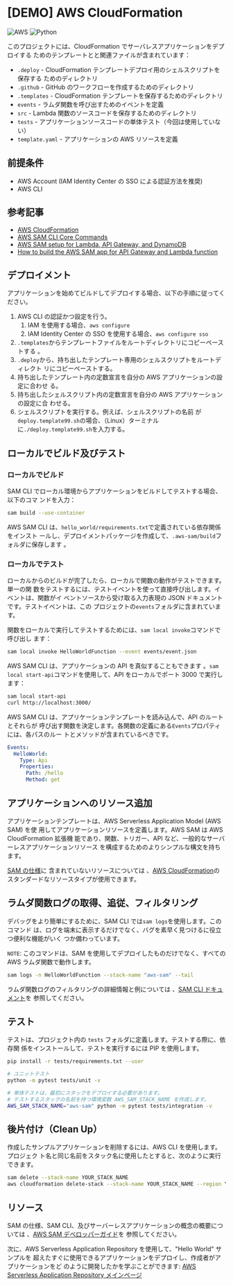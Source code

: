 # [DEMO] AWS CloudFormation

![AWS](https://img.shields.io/badge/AWS-%23FF9900.svg?style=for-the-badge&logo=amazon-aws&logoColor=white)
![Python](https://img.shields.io/badge/python-3670A0?style=for-the-badge&logo=python&logoColor=ffdd54)

このプロジェクトには、CloudFormation でサーバレスアプリケーションをデプロイする
ためのテンプレートとと関連ファイルが含まれています：

- `.deploy` - CloudFormation テンプレートデプロイ用のシェルスクリプトを保存する
  ためのディレクトリ
- `.github` - GitHub のワークフローを作成するためのディレクトリ
- `.templates` - CloudFormation テンプレートを保存するためのディレクトリ
- `events` - ラムダ関数を呼び出すためのイベントを定義
- `src` - Lambda 関数のソースコードを保存するためのディレクトリ
- `tests` - アプリケーションソースコードの単体テスト（今回は使用していない）
- `template.yaml` - アプリケーションの AWS リソースを定義

## 前提条件

- AWS Account (IAM Identity Center の SSO による認証方法を推奨)
- AWS CLI

## 参考記事

- [AWS CloudFormation](https://docs.aws.amazon.com/AWSCloudFormation/latest/UserGuide/Welcome.html)
- [AWS SAM CLI Core Commands](https://docs.aws.amazon.com/serverless-application-model/latest/developerguide/using-sam-cli-corecommands.html)
- [AWS SAM setup for Lambda, API Gateway, and DynamoDB](https://medium.com/@dwight.lindquist/aws-sam-setup-for-lambda-api-gateway-and-dynamodb-542c46f1ff76)
- [How to build the AWS SAM app for API Gateway and Lambda function](https://medium.com/@vjraghavanv/how-to-build-the-aws-sam-app-for-api-gateway-and-lambda-function-25e434ece3b1)

## デプロイメント

アプリケーションを始めてビルドしてデプロイする場合、以下の手順に従ってください。

1. AWS CLI の認証かつ設定を行う。
   1. IAM を使用する場合、`aws configure`
   2. IAM Identity Center の SSO を使用する場合、`aws configure sso`
2. `.templates`からテンプレートファイルをルートディレクトリにコピーペーストする
   。
3. `.deploy`から、持ち出したテンプレート専用のシェルスクリプトをルートディレクト
   リにコピーペーストする。
4. 持ち出したテンプレート内の定数宣言を自分の AWS アプリケーションの設定に合わせ
   る。
5. 持ち出したシェルスクリプト内の定数宣言を自分の AWS アプリケーションの設定に合
   わせる。
6. シェルスクリプトを実行する。例えば、シェルスクリプトの名前
   が`deploy.template99.sh`の場合、（Linux）ターミナル
   に`./deploy.template99.sh`を入力する。

## ローカルでビルド及びテスト

### ローカルでビルド

SAM CLI でローカル環境からアプリケーションをビルドしてテストする場合、以下のコマ
ンドを入力：

```bash
sam build --use-container
```

AWS SAM CLI は、`hello_world/requirements.txt`で定義されている依存関係をインスト
ールし、デプロイメントパッケージを作成して、`.aws-sam/build`フォルダに保存します
。

### ローカルでテスト

ローカルからのビルドが完了したら、ローカルで関数の動作がテストできます。単一の関
数をテストするには、テストイベントを使って直接呼び出します。イベントは、関数がイ
ベントソースから受け取る入力表現の JSON ドキュメントです。テストイベントは、この
プロジェクトの`events`フォルダに含まれています。

関数をローカルで実行してテストするためには、`sam local invoke`コマンドで呼び出し
ます：

```bash
sam local invoke HelloWorldFunction --event events/event.json
```

AWS SAM CLI は、アプリケーションの API を真似することもできます
。`sam local start-api`コマンドを使用して、API をローカルでポート 3000 で実行し
ます：

```bash
sam local start-api
curl http://localhost:3000/
```

AWS SAM CLI は、アプリケーションテンプレートを読み込んで、API のルートとそれらが
呼び出す関数を決定します。各関数の定義にある`Events`プロパティには、各パスのルー
トとメソッドが含まれているべきです。

```yaml
Events:
  HelloWorld:
    Type: Api
    Properties:
      Path: /hello
      Method: get
```

## アプリケーションへのリソース追加

アプリケーションテンプレートは、AWS Serverless Application Model (AWS SAM) を使
用してアプリケーションリソースを定義します。AWS SAM は AWS CloudFormation 拡張機
能であり、関数、トリガー、API など、一般的なサーバーレスアプリケーションリソース
を構成するためのよりシンプルな構文を持ちます。

[SAM の仕様](https://github.com/awslabs/serverless-application-model/blob/master/versions/2016-10-31.md)に
含まれていないリソースについては
、[AWS CloudFormation](https://docs.aws.amazon.com/AWSCloudFormation/latest/UserGuide/aws-template-resource-type-ref.html)の
スタンダードなリソースタイプが使用できます。

## ラムダ関数ログの取得、追従、フィルタリング

デバッグをより簡単にするために、SAM CLI では`sam logs`を使用します。このコマンド
は、ログを端末に表示するだけでなく、バグを素早く見つけるに役立つ便利な機能がいく
つか備わっています。

`NOTE`: このコマンドは、SAM を使用してデプロイしたものだけでなく、すべての AWS
ラムダ関数で動作します。

```bash
sam logs -n HelloWorldFunction --stack-name "aws-sam" --tail
```

ラムダ関数ログのフィルタリングの詳細情報と例については
、[SAM CLI ドキュメント](https://docs.aws.amazon.com/serverless-application-model/latest/developerguide/serverless-sam-cli-logging.html)を
参照してください。

## テスト

テストは、プロジェクト内の `tests` フォルダに定義します。テストする際に、依存関
係をインストールして、テストを実行するには PIP を使用します。

```bash
pip install -r tests/requirements.txt --user

# ユニットテスト
python -m pytest tests/unit -v

# 単体テストは、最初にスタックをデプロイする必要があります。
# テストするスタックの名前を持つ環境変数 AWS_SAM_STACK_NAME を作成します。
AWS_SAM_STACK_NAME="aws-sam" python -m pytest tests/integration -v
```

## 後片付け（Clean Up）

作成したサンプルアプリケーションを削除するには、AWS CLI を使用します。プロジェク
ト名と同じ名前をスタック名に使用したとすると、次のように実行できます。

```bash
sam delete --stack-name YOUR_STACK_NAME
aws cloudformation delete-stack --stack-name YOUR_STACK_NAME --region YOUR_REGION
```

## リソース

SAM の仕様、SAM CLI、及びサーバーレスアプリケーションの概念の概要については
、[AWS SAM デベロッパーガイド](https://docs.aws.amazon.com/serverless-application-model/latest/developerguide/what-is-sam.html)を
参照してください。

次に、AWS Serverless Application Repository を使用して、"Hello World" サンプルを
超えたすぐに使用できるアプリケーションをデプロイし、作成者がアプリケーションをど
のように開発したかを学ぶことができます:
[AWS Serverless Application Repository メインページ](https://aws.amazon.com/serverless/serverlessrepo/)
